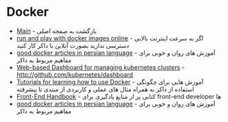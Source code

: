 # Docker 

- [Main](./docker.md) - بازگشت به صفحه اصلی
- [run and play with docker images online](http://play-with-docker.com) - اگر به سرعت اینترنت بالایی دسترسی ندارید بصورت آنلاین با داکر کار کنید
- [good docker articles in persian language](http://elastico.io) - آموزش های روان و خوبی برای مفاهیم مربوط به داکر 
- [Web-based Dashboard for managing kubernetes clusters](http://github.com/kubernetes/dashboard) - http://github.com/kubernetes/dashboard
- [Tutorials for learning how to use Docker](http://github.com/docker/labs) - آموزش هایی برای چگونگی استفاده از داکر به همراه مثال های عملی و کاربردی از مبتدی تا پیشرفته
- [Front-End Handbook](http://frontendmasters.gitbooks.io/front-end-handbook) - کتابی پر از منابع یادگیری برای front-end developer ها
- [good docker articles in persian language](http://elastico.io) - آموزش های روان و خوبی برای مفاهیم مربوط به داکر 
